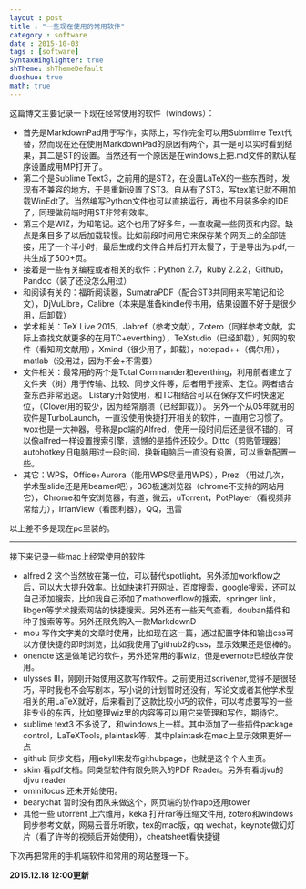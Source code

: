 ```yaml
---
layout : post
title : "一些现在使用的常用软件"
category : software
date : 2015-10-03
tags : [software]
SyntaxHihglighter: true
shTheme: shThemeDefault 
duoshuo: true 
math: true
---
```


这篇博文主要记录一下现在经常使用的软件（windows）：

- 首先是MarkdownPad用于写作，实际上，写作完全可以用Submlime Text代替，然而现在还在使用MarkdownPad的原因有两个，其一是可以实时看到结果，其二是ST的设置。当然还有一个原因是在windows上把.md文件的默认程序设置成用MP打开了。
- 第二个是Sublime Text3，之前用的是ST2，在设置LaTeX的一些东西时，发现有不兼容的地方，于是重新设置了ST3。自从有了ST3，写tex笔记就不用加载WinEdt了。当然编写Python文件也可以直接运行，再也不用装多余的IDE了，同理做前端时用ST非常有效率。
- 第三个是WIZ，为知笔记。这个也用了好多年，一直收藏一些网页和内容。缺点是条目多了以后加载较慢。比如前段时间用它来保存某个网页上的全部链接，用了一个半小时，最后生成的文件合并后打开太慢了，于是导出为.pdf,一共生成了500+页。
- 接着是一些有关编程或者相关的软件：Python 2.7，Ruby 2.2.2，Github，Pandoc（装了还没怎么用过）
- 和阅读有关的：福昕阅读器，SumatraPDF（配合ST3共同用来写笔记和论文），DjVuLibre，Calibre（本来是准备kindle传书用，结果设置不好于是很少用，后卸载）
- 学术相关：TeX Live 2015，Jabref（参考文献），Zotero（同样参考文献，实际上查找文献更多的在用TC+everthing），TeXstudio（已经卸载），知网的软件（看知网文献用），Xmind（很少用了，卸载），notepad++（偶尔用），matlab（没用过，因为不会+不需要）
- 文件相关：最常用的两个是Total Commander和everthing，利用前者建立了文件夹（树）用于传输、比较、同步文件等，后者用于搜索、定位。两者结合查东西非常迅速。 Listary开始使用，和TC相结合可以在保存文件时快速定位，（Clover用的较少，因为经常崩溃（已经卸载））。 另外一个从05年就用的软件是TurboLaunch，一直没使用快捷打开相关的软件，一直用它习惯了。wox也是一大神器，号称是pc端的Alfred，使用一段时间后还是很不错的，可以像alfred一样设置搜索引擎，遗憾的是插件还较少。Ditto（剪贴管理器） autohotkey旧电脑用过一段时间，换新电脑后一直没有设置，可以重新配置一些。
- 其它：WPS，Office+Aurora（能用WPS尽量用WPS），Prezi（用过几次，学术型slide还是用beamer吧），360极速浏览器（chrome不支持的网站用它），Chrome和午安浏览器，有道，微云，uTorrent，PotPlayer（看视频非常给力），IrfanView（看图利器），QQ，迅雷

以上差不多是现在pc里装的。

----

接下来记录一些mac上经常使用的软件

- alfred 2 这个当然放在第一位，可以替代spotlight，另外添加workflow之后，可以大大提升效率。比如快速打开网址，百度搜索，google搜索，还可以自己添加搜索，比如我自己添加了mathoverflow的搜索，springer link，libgen等学术搜索网站的快捷搜索。另外还有一些天气查看，douban插件和种子搜索等等。另外还限免购入一款MarkdownD
- mou 写作文字类的文章时使用，比如现在这一篇，通过配置字体和输出css可以方便快捷的即时浏览，比如我使用了github2的css，显示效果还是很棒的。
- onenote 这是做笔记的软件，另外还常用的事wiz，但是evernote已经放弃使用。
- ulysses III，刚刚开始使用这款写作软件。之前使用过scrivener,觉得不是很轻巧，平时我也不会写剧本，写小说的计划暂时还没有，写论文或者其他学术型相关的用LaTeX就好，后来看到了这款比较小巧的软件，可以考虑要写的一些非专业的东西，比如整理wiz里的内容等可以用它来管理和写作，期待它。
- sublime text3 不多说了，和windows上一样。其中添加了一些插件package control，LaTeXTools, plaintask等，其中plaintask在mac上显示效果更好一点
- github 同步文档，用jekyll来发布githubpage，也就是这个个人主页。
- skim 看pdf文档。同类型软件有限免购入的PDF Reader。另外有看djvu的djvu reader
- ominifocus 还未开始使用。
- bearychat 暂时没有团队来做这个，网页端的协作app还用tower
- 其他一些 utorrent 上六维用，keka 打开rar等压缩文件用, zotero和windows同步参考文献，网易云音乐听歌，tex的mac版，qq wechat，keynote做幻灯片（看了许岑的视频后开始使用），cheatsheet看快捷键


下次再把常用的手机端软件和常用的网站整理一下。

**2015.12.18 12:00更新**
